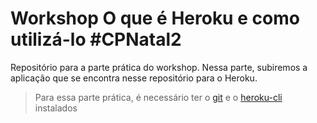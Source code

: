 # Workshop O que é Heroku e como utilizá-lo #CPNatal2
Repositório para a parte prática do workshop. Nessa parte, subiremos a aplicação que se encontra nesse repositório para o Heroku.

>Para essa parte prática, é necessário ter o [git](https://git-scm.com/) e o [heroku-cli](https://devcenter.heroku.com/articles/heroku-cli#download-and-install) instalados

